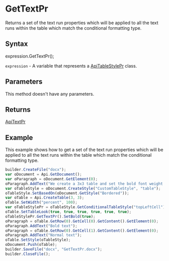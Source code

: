 # GetTextPr

Returns a set of the text run properties which will be applied to all the text runs within the table which match the conditional formatting type.

## Syntax

expression.GetTextPr();

`expression` - A variable that represents a [ApiTableStylePr](../ApiTableStylePr.md) class.

## Parameters

This method doesn't have any parameters.

## Returns

[ApiTextPr](../../ApiTextPr/ApiTextPr.md)

## Example

This example shows how to get a set of the text run properties which will be applied to all the text runs within the table which match the conditional formatting type.

```javascript
builder.CreateFile("docx");
var oDocument = Api.GetDocument();
var oParagraph = oDocument.GetElement(0);
oParagraph.AddText("We create a 3x3 table and set the bold font weight to the text in cell #1:");
var oTableStyle = oDocument.CreateStyle("CustomTableStyle", "table");
oTableStyle.SetBasedOn(oDocument.GetStyle("Bordered"));
var oTable = Api.CreateTable(3, 3);
oTable.SetWidth("percent", 100);
var oTableStylePr = oTableStyle.GetConditionalTableStyle("topLeftCell");
oTable.SetTableLook(true, true, true, true, true, true);
oTableStylePr.GetTextPr().SetBold(true);
oParagraph = oTable.GetRow(0).GetCell(0).GetContent().GetElement(0);
oParagraph.AddText("Bold text");
oParagraph = oTable.GetRow(0).GetCell(1).GetContent().GetElement(0);
oParagraph.AddText("Normal text");
oTable.SetStyle(oTableStyle);
oDocument.Push(oTable);
builder.SaveFile("docx", "GetTextPr.docx");
builder.CloseFile();
```